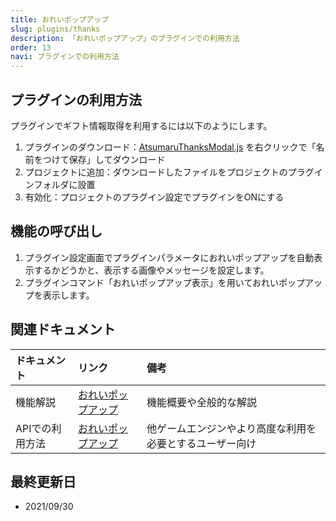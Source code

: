 ```yaml
---
title: おれいポップアップ
slug: plugins/thanks
description: 「おれいポップアップ」のプラグインでの利用方法
order: 13
navi: プラグインでの利用方法
---
```

    
## プラグインの利用方法
プラグインでギフト情報取得を利用するには以下のようにします。
1. プラグインのダウンロード：[AtsumaruThanksModal.js](https://raw.githubusercontent.com/atsumaru/mv-plugins/master/plugins/AtsumaruThanksModal.js) を右クリックで「名前をつけて保存」してダウンロード
1. プロジェクトに追加：ダウンロードしたファイルをプロジェクトのプラグインフォルダに設置
1. 有効化：プロジェクトのプラグイン設定でプラグインをONにする
    
## 機能の呼び出し
1. プラグイン設定画面でプラグインパラメータにおれいポップアップを自動表示するかどうかと、表示する画像やメッセージを設定します。
1. プラグインコマンド「おれいポップアップ表示」を用いておれいポップアップを表示します。

## 関連ドキュメント
    
ドキュメント|リンク|備考
:---|:---|:---
機能解説|[おれいポップアップ](/thanks)|機能概要や全般的な解説
APIでの利用方法|[おれいポップアップ](/apis/thanks)|他ゲームエンジンやより高度な利用を必要とするユーザー向け
    
## 最終更新日
 - 2021/09/30
